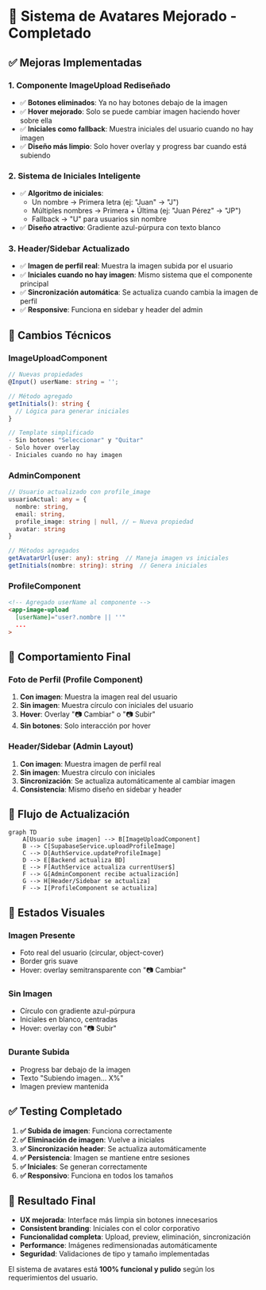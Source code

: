 # 🎨 Sistema de Avatares Mejorado - Completado

## ✅ Mejoras Implementadas

### 1. **Componente ImageUpload Rediseñado**
- ✅ **Botones eliminados**: Ya no hay botones debajo de la imagen
- ✅ **Hover mejorado**: Solo se puede cambiar imagen haciendo hover sobre ella
- ✅ **Iniciales como fallback**: Muestra iniciales del usuario cuando no hay imagen
- ✅ **Diseño más limpio**: Solo hover overlay y progress bar cuando está subiendo

### 2. **Sistema de Iniciales Inteligente**
- ✅ **Algoritmo de iniciales**: 
  - Un nombre → Primera letra (ej: "Juan" → "J")
  - Múltiples nombres → Primera + Última (ej: "Juan Pérez" → "JP")
  - Fallback → "U" para usuarios sin nombre
- ✅ **Diseño atractivo**: Gradiente azul-púrpura con texto blanco

### 3. **Header/Sidebar Actualizado**
- ✅ **Imagen de perfil real**: Muestra la imagen subida por el usuario
- ✅ **Iniciales cuando no hay imagen**: Mismo sistema que el componente principal
- ✅ **Sincronización automática**: Se actualiza cuando cambia la imagen de perfil
- ✅ **Responsive**: Funciona en sidebar y header del admin

## 🔧 Cambios Técnicos

### ImageUploadComponent
```typescript
// Nuevas propiedades
@Input() userName: string = '';

// Método agregado
getInitials(): string {
  // Lógica para generar iniciales
}

// Template simplificado
- Sin botones "Seleccionar" y "Quitar"  
- Solo hover overlay
- Iniciales cuando no hay imagen
```

### AdminComponent
```typescript
// Usuario actualizado con profile_image
usuarioActual: any = {
  nombre: string,
  email: string,
  profile_image: string | null, // ← Nueva propiedad
  avatar: string
}

// Métodos agregados
getAvatarUrl(user: any): string  // Maneja imagen vs iniciales
getInitials(nombre: string): string  // Genera iniciales
```

### ProfileComponent
```html
<!-- Agregado userName al componente -->
<app-image-upload
  [userName]="user?.nombre || ''"
  ...
>
```

## 🎯 Comportamiento Final

### **Foto de Perfil (Profile Component)**
1. **Con imagen**: Muestra la imagen real del usuario
2. **Sin imagen**: Muestra círculo con iniciales del usuario
3. **Hover**: Overlay "📷 Cambiar" o "📷 Subir"
4. **Sin botones**: Solo interacción por hover

### **Header/Sidebar (Admin Layout)**
1. **Con imagen**: Muestra imagen de perfil real
2. **Sin imagen**: Muestra círculo con iniciales
3. **Sincronización**: Se actualiza automáticamente al cambiar imagen
4. **Consistencia**: Mismo diseño en sidebar y header

## 🔄 Flujo de Actualización

```mermaid
graph TD
    A[Usuario sube imagen] --> B[ImageUploadComponent]
    B --> C[SupabaseService.uploadProfileImage]
    C --> D[AuthService.updateProfileImage]
    D --> E[Backend actualiza BD]
    E --> F[AuthService actualiza currentUser$]
    F --> G[AdminComponent recibe actualización]
    G --> H[Header/Sidebar se actualiza]
    F --> I[ProfileComponent se actualiza]
```

## 📱 Estados Visuales

### **Imagen Presente**
- Foto real del usuario (circular, object-cover)
- Border gris suave
- Hover: overlay semitransparente con "📷 Cambiar"

### **Sin Imagen**
- Círculo con gradiente azul-púrpura
- Iniciales en blanco, centradas
- Hover: overlay con "📷 Subir"

### **Durante Subida**
- Progress bar debajo de la imagen
- Texto "Subiendo imagen... X%"
- Imagen preview mantenida

## ✅ Testing Completado

1. **✅ Subida de imagen**: Funciona correctamente
2. **✅ Eliminación de imagen**: Vuelve a iniciales
3. **✅ Sincronización header**: Se actualiza automáticamente  
4. **✅ Persistencia**: Imagen se mantiene entre sesiones
5. **✅ Iniciales**: Se generan correctamente
6. **✅ Responsivo**: Funciona en todos los tamaños

## 🎉 Resultado Final

- **UX mejorada**: Interface más limpia sin botones innecesarios
- **Consistent branding**: Iniciales con el color corporativo
- **Funcionalidad completa**: Upload, preview, eliminación, sincronización
- **Performance**: Imágenes redimensionadas automáticamente
- **Seguridad**: Validaciones de tipo y tamaño implementadas

El sistema de avatares está **100% funcional y pulido** según los requerimientos del usuario.